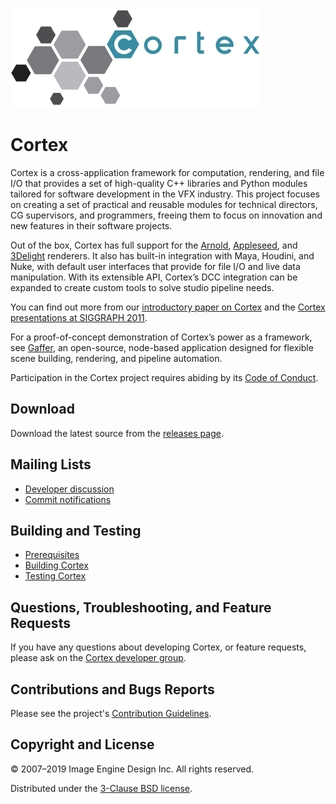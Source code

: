 ![Cortex](graphics/CortexLogo.svg)


# Cortex #

Cortex is a cross-application framework for computation, rendering, and file I/O that provides a set of high-quality C++ libraries and Python modules tailored for software development in the VFX industry. This project focuses on creating a set of practical and reusable modules for technical directors, CG supervisors, and programmers, freeing them to focus on innovation and new features in their software projects.

Out of the box, Cortex has full support for the [Arnold](https://www.arnoldrenderer.com/arnold/), [Appleseed](https://appleseedhq.net), and [3Delight](https://www.3delight.com) renderers. It also has built-in integration with Maya, Houdini, and Nuke, with default user interfaces that provide for file I/O and live data manipulation. With its extensible API, Cortex’s DCC integration can be expanded to create custom tools to solve studio pipeline needs.

You can find out more from our [introductory paper on Cortex](https://github.com/ImageEngine/cortex/wiki/pdfs/AnOpenSourceFrameworkForVisualEffectsSoftwareDevelopment.pdf) and the [Cortex presentations at SIGGRAPH 2011](https://vimeo.com/album/5504655).

For a proof-of-concept demonstration of Cortex’s power as a framework, see [Gaffer](https://gafferhq.org), an open-source, node-based application designed for flexible scene building, rendering, and pipeline automation.

Participation in the Cortex project requires abiding by its [Code of Conduct](CODE_OF_CONDUCT.md).


## Download ##

Download the latest source from the [releases page](https://github.com/ImageEngine/cortex/releases).


## Mailing Lists ##

- [Developer discussion](https://groups.google.com/group/cortexdev)
- [Commit notifications](https://groups.google.com/group/cortexcommits)

## Building and Testing ##

- [Prerequisites](https://github.com/ImageEngine/cortex/wiki/Building#prerequisites)
- [Building Cortex](https://github.com/ImageEngine/cortex/wiki/Building#building)
- [Testing Cortex](https://github.com/ImageEngine/cortex/wiki/Building#testing-and-documentation)


## Questions, Troubleshooting, and Feature Requests ##

If you have any questions about developing Cortex, or feature requests, please ask on the [Cortex developer group](https://groups.google.com/group/cortexdev).


## Contributions and Bugs Reports ##

Please see the project's [Contribution Guidelines](CONTRIBUTING.md).


## Copyright and License ##

© 2007–2019 Image Engine Design Inc. All rights reserved.

Distributed under the [3-Clause BSD license](LICENSE).
